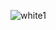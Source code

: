 ![white1](https://user-images.githubusercontent.com/98183485/197218646-bfc6bc15-8818-45b3-b90e-f78201db891d.PNG)
